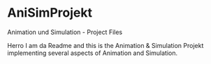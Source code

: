 AniSimProjekt
=============

Animation und Simulation - Project Files

Herro I am da Readme and this is the Animation & Simulation Projekt implementing several aspects of Animation and Simulation.
